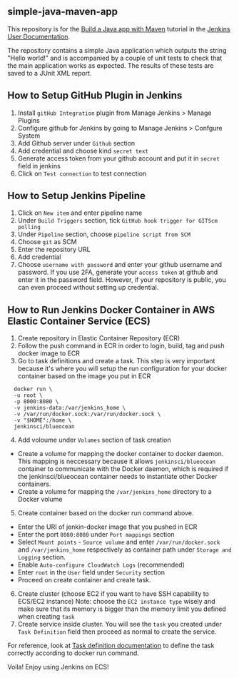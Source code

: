 ## simple-java-maven-app

This repository is for the
[Build a Java app with Maven](https://jenkins.io/doc/tutorials/build-a-java-app-with-maven/)
tutorial in the [Jenkins User Documentation](https://jenkins.io/doc/).

The repository contains a simple Java application which outputs the string
"Hello world!" and is accompanied by a couple of unit tests to check that the
main application works as expected. The results of these tests are saved to a
JUnit XML report.

## How to Setup GitHub Plugin in Jenkins

1. Install `gitHub Integration` plugin from Manage Jenkins > Manage Plugins
2. Configure github for Jenkins by going to Manage Jenkins > Confgure System
3. Add Github server under ```Github``` section
4. Add credential and choose kind `secret text`
5. Generate access token from your github account and put it in `secret` field in jenkins
6. Click on `Test connection` to test connection 

## How to Setup Jenkins Pipeline

1. Click on `New item` and enter pipeline name
2. Under `Build Triggers` section, tick `GitHub hook trigger for GITScm polling`
3. Under `Pipeline` section, choose `pipeline script from SCM`
4. Choose `git` as SCM
5. Enter the repository URL
6. Add credential
7. Choose `username with password` and enter your github username and password.
If you use 2FA, generate your `access token` at github and enter it in the password field. 
However, if your repository is public, you can even proceed without setting up credential.

## How to Run Jenkins Docker Container in AWS Elastic Container Service (ECS)

1. Create repository in Elastic Container Repository (ECR)
2. Follow the push command in ECR in order to login, build, tag and push docker image to ECR
3. Go to task definitions and create a task. This step is very important because it's where you will setup the run configuration for your docker container based on the image you put in ECR

```
  docker run \
  -u root \
  -p 8000:8080 \
  -v jenkins-data:/var/jenkins_home \
  -v /var/run/docker.sock:/var/run/docker.sock \
  -v "$HOME":/home \
  jenkinsci/blueocean
  ```
  4. Add voloume under `Volumes` section of task creation
  - Create a volume for mapping the docker container to docker daemon. This mapping is neccessary because it allows `jenkinsci/blueocean` container to communicate with the Docker daemon, which is required if the jenkinsci/blueocean container needs to instantiate other Docker containers. 
  - Create a volume for mapping the `/var/jenkins_home` directory to a Docker volume
  5. Create container based on the docker run command above. 
  - Enter the URI of jenkin-docker image that you pushed in ECR
  - Enter the port `8080:8080` under `Port mappings` section
  - Select `Mount points` - `Source volume` and enter `/var/run/docker.sock` and `/var/jenkins_home` respectively as container path under `Storage and Logging` section. 
  - Enable `Auto-configure CloudWatch Logs` (recommended)
  - Enter `root` in the `User` field under `Security` section
  - Proceed on create container and create task. 
  6. Create cluster (choose EC2 if you want to have SSH capability to ECS/EC2 instance)
  Note: choose the `EC2 instance type` wisely and make sure that its memory is bigger than the memory limit you defined when creating `task`
  7. Create service inside cluster. You will see the `task` you created under `Task Definition` field then proceed as normal to create the service. 
  
For reference, look at [Task definition documentation](https://docs.aws.amazon.com/AmazonECS/latest/developerguide/task_definition_parameters.html#container_definition_storage) to define the task correctly according to docker run command.  

Voila! Enjoy using Jenkins on ECS! 
